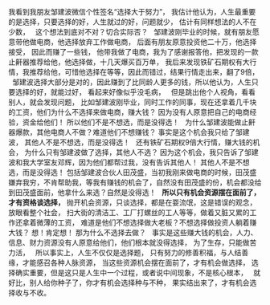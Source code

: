 我看到我朋友邹建波微信个性签名“选择大于努力”，
我估计他认为，人生最重要的是选择，只要选择的好，人生就过的好，问题就少，
估计有同样想法的人不在少数，
&nbsp;
这个想法到底对不对？切合实际否？
&nbsp;
邹建波刚毕业的时候，就有朋友愿意带他做电商，他选择放弃工作做电商，
后面有朋友原意投资他二十万，他选择接受，
因此而赚了一些钱，
他带我做了电商，我为了感谢报答他，把发现的一款止鼾器推荐给他，他选择做，十几天爆买百万单，
我后来发现铁矿石期权有大行情，我推荐给他，可惜他选择在等等，因此而错过，结果行情走出来，翻了9倍，
&nbsp;
邹建波选择大部分是对的，因此赚到了比同龄人更多的钱，所以他认为，人生只要选择的好，就能过好，
看起来好像似乎没毛病，
&nbsp;
但是跳出他个人视角，看看别人，就会发现问题，
比如邹建波刚毕业，同时工作的同事，现在还拿着几千块的工资，他们为什么不选择来做电商，赚大钱？
因为没有人原意把自己的电商经验，资金给他们！
所以他们不是不想选，而是没得选！
&nbsp;
为什么邹建波能做止鼾器爆款，其他电商人不做？难道他们不想赚钱？
事实是这个机会我只给了邹建波，
其他人不是不想选，而是没得选！
&nbsp;
还有铁矿石期权9倍大行情，赚大钱的机会，
为什么只有邹建波做了选择，其他人不选？
因为这个机会，我只告诉了邹建波和我大学室友邓辉，因为他们都帮过我，没有告诉其他人！
其他人不是不想选，而是没得选！
包括邹建波合伙人田茂盛，当初我刚来做电商的时候，田茂盛嫌弃我穷，不肯帮助我，等我有赚钱的机会了，自然没有田茂盛的份，机会都没给到田茂盛面前，他拿什么来选？自然是没得选！
&nbsp;
**所以只有机会资源摆在面前了，才有资格谈选择，**
抛开机会资源，只谈选择，都是在耍流氓，这是错误的观念，
&nbsp;
放眼看整个社会，
扫大街的清洁工、工厂打螺丝的工人等等，做着又脏又累的工作还拿着微薄的工资，
难道是他们不想选择做大老板？不想选择做投资人躺着赚大钱？
想！肯定想！
那为什么不选择去做？
&nbsp;
事实是这些赚大钱的机会，人力、信息、财力资源没有人原意给他们，他们根本就没得选择，
为了生存，只能做苦力活，
&nbsp;
所以事实上，人生不仅仅是选择题，
只有努力的修善积福，与人结善缘，才能感召各种人脉资源，
当这些资源机会摆在面前了，才有机会做选择，
选择确实重要，但是这只是人生中一个过程，或者说中间现象，不是核心根本，
&nbsp;
就好比，别人给你种子了，你才有机会选择种与不种，
果实结出来了，才有机会选择收与不收。







